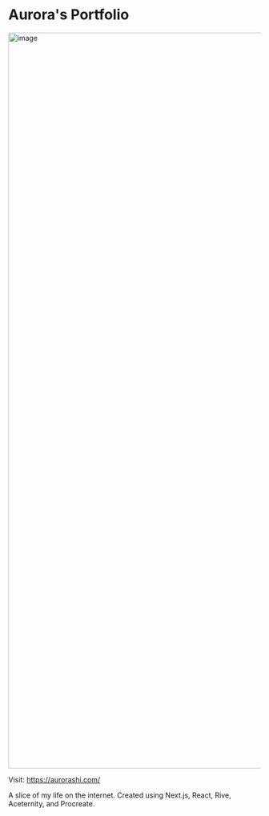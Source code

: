 # Aurora's Portfolio
<img width="1470" alt="image" src="https://github.com/user-attachments/assets/62f6b002-1981-4d93-b7bf-dee041d2c705" />

Visit: https://aurorashi.com/

A slice of my life on the internet. Created using Next.js, React, Rive, Aceternity, and Procreate.
